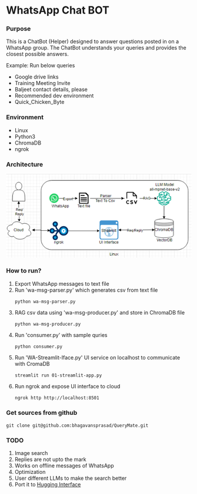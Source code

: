 # WhatsApp Chat BOT
### Purpose
This is a ChatBot (Helper) designed to answer questions posted in on a WhatsApp group. The ChatBot understands your queries and provides the closest possible answers.

Example: Run below queries
- Google drive links
- Training Meeting Invite
- Baljeet contact details, please
- Recommended dev environment
- Quick_Chicken_Byte

### Environment
- Linux
- Python3
- ChromaDB
- ngrok

### Architecture
![Alt text here](diagrams/architecture.png)
### How to run?
1. Export WhatsApp messages to text file
1. Run 'wa-msg-parser.py' which generates csv from text file
    ```Shell
    python wa-msg-parser.py
    ```
1. RAG csv data using 'wa-msg-producer.py' and store in ChromaDB
file
    ```Shell
    python wa-msg-producer.py
    ```
1. Run 'consumer.py' with sample quries
    ```Shell
    python consumer.py
    ```
1. Run 'WA-Streamlit-Iface.py' UI service on localhost to communicate with CromaDB
    ```Shell
    streamlit run 01-streamlit-app.py
    ```
1. Run ngrok and expose UI interface to cloud
    ```Shell
    ngrok http http://localhost:8501
    ```
### Get sources from github
```text
git clone git@github.com:bhagavansprasad/QueryMate.git
```

### TODO
1. Image search
1. Replies are not upto the mark
1. Works on offline messages of WhatsApp
1. Optimization
1. User different LLMs to make the search better
1. Port it to [Hugging Interface](https://huggingface.co/)